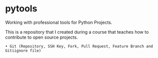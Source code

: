 # pytools
Working with professional tools for Python Projects.

This is a repository that I created during a course that teaches how to contribute to open source projects.

    • Git (Repository, SSH Key, Fork, Pull Request, Feature Branch and Gitiignore file)
    